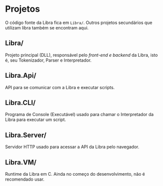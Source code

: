 # Projetos

O código fonte da Libra fica em `Libra/`. Outros projetos secundários que utilizam libra também se encontram aqui.

## Libra/
Projeto principal (DLL), responsável pelo *front-end e backend* da Libra, isto é, seu Tokenizador, Parser e Interpretador.

## Libra.Api/
API para se comunicar com a Libra e executar scripts.

## Libra.CLI/
Programa de Console (Executável) usado para chamar o Interpretador da Libra para executar um script.

## Libra.Server/
Servidor HTTP usado para acessar a API da Libra pelo navegador.

## Libra.VM/
Runtime da Libra em C. Ainda no começo do desenvolvimento, não é recomendado usar.
